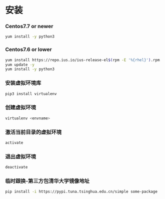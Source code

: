 # 安装

### Centos7.7 or newer  &#x20;

```bash
yum install -y python3
```

### Centos7.6 or lower

```bash
yum install https://repo.ius.io/ius-release-el$(rpm -E '%{rhel}').rpm
yum update -y
yum install -y python3
```

### 安装虚拟环境库

```bash
pip3 install virtualenv
```

### 创建虚拟环境

```bash
virtualenv <envname>

```

### 激活当前目录的虚拟环境

```bash
activate
```

### 退出虚拟环境

```bash
deactivate 
```

### 临时跟换-第三方包清华大学镜像地址

```bash
pip install -i https://pypi.tuna.tsinghua.edu.cn/simple some-package
```
